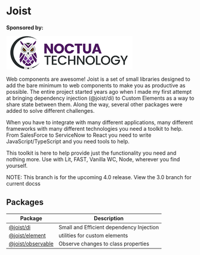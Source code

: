 
# Joist

**Sponsored by:**

[![Noctua Logo](assets/Noctua_Logo.webp)](https://github.com/Noctua-Technology)

Web components are awesome! Joist is a set of small libraries designed to add the bare minimum to web components to make you as productive as possible. The entire project started years ago when I made my first attempt at bringing dependency injection (@joist/di) to Custom Elements as a way to share state between them. Along the way, several other packages were added to solve different challenges.

When you have to integrate with many different applications, many different frameworks with many different technologies you need a toolkit to help.
From SalesForce to ServiceNow to React you need to write JavaScript/TypeScript and you need tools to help.

This toolkit is here to help provide just the functionality you need and nothing more. Use with Lit, FAST, Vanilla WC, Node, wherever you find yourself.

NOTE: This branch is for the upcoming 4.0 release. View the 3.0 branch for current docss

## Packages

| Package                                  | Description                              |
| ---------------------------------------- | ---------------------------------------- |
| [@joist/di](packages/di)                 | Small and Efficient dependency Injection |
| [@joist/element](packages/element)       | utilities for custom elements            |
| [@joist/observable](packages/observable) | Observe changes to class properties      |
